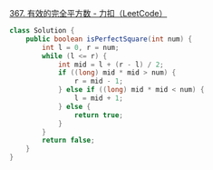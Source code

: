 [367. 有效的完全平方数 - 力扣（LeetCode）](https://leetcode.cn/problems/valid-perfect-square/description/)





```java
class Solution {
    public boolean isPerfectSquare(int num) {
        int l = 0, r = num;
        while (l <= r) {
            int mid = l + (r - l) / 2;
            if ((long) mid * mid > num) {
                r = mid - 1;
            } else if ((long) mid * mid < num) {
                l = mid + 1;
            } else {
                return true;
            }
        }
        return false;
    }
}
```


